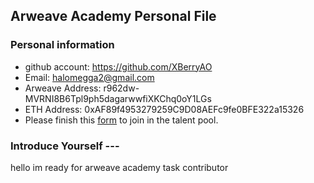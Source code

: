 ## Arweave Academy Personal File

### Personal information

- github account: https://github.com/XBerryAO
- Email: halomegga2@gmail.com
- Arweave Address: r962dw-MVRNI8B6Tpl9ph5dagarwwfiXKChq0oY1LGs
- ETH Address: 0xAF89f4953279259C9D08AEFc9fe0BFE322a15326
- Please finish this [form](https://docs.google.com/forms/d/e/1FAIpQLSfWA5fIIcBgmRppm3jNz5vmf9Mai_QMVil-2pO4r7YKn_Zhtw/viewform?usp=sf_link) to join in the talent pool.

### Introduce Yourself  ---
hello im ready for arweave academy task contributor